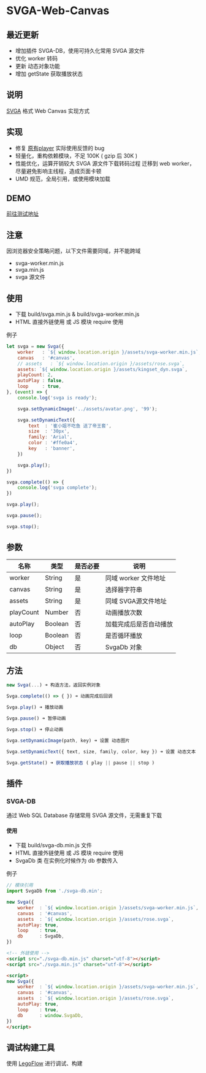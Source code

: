 # SVGA-Web-Canvas

## 最近更新

* 增加插件 SVGA-DB，使用可持久化常用 SVGA 源文件
* 优化 worker 转码
* 更新 动态对象功能
* 增加 getState 获取播放状态

## 说明

[SVGA](http://code.yy.com/ued/SVGA-Format) 格式 Web Canvas 实现方式

## 实现

* 修复 [原有player](http://code.yy.com/ued/SVGAPlayer-WebCanvas) 实际使用反馈的 bug
* 轻量化，重构依赖模块，不足 100K ( gzip 后 30K )
* 性能优化，运算开销较大 SVGA 源文件下载转码过程 迁移到 web worker，尽量避免影响主线程，造成页面卡顿
* UMD 规范，全局引用，或使用模块加载

## DEMO

[前往测试地址](http://uedfe.yypm.com/assets/lab/lijialiang/svga/)

## 注意

因浏览器安全策略问题，以下文件需要同域，并不能跨域

* svga-worker.min.js
* svga.min.js
* svga 源文件

## 使用

* 下载 build/svga.min.js & build/svga-worker.min.js
* HTML 直接外链使用 或 JS 模块 require 使用

例子

```js
let svga = new Svga({
	worker   : `${ window.location.origin }/assets/svga-worker.min.js`,
	canvas   : '#canvas',
	// assets   : `${ window.location.origin }/assets/rose.svga`,
	assets: `${ window.location.origin }/assets/kingset_dyn.svga`,
	playCount: 2,
	autoPlay : false,
	loop     : true,
}, (event) => {
	console.log('svga is ready');

	svga.setDynamicImage('../assets/avatar.png', '99');

	svga.setDynamicText({
		text  : '崔小姐不吃鱼 送了帝王套',
		size  : '30px',
		family: 'Arial',
		color : '#ffe0a4',
		key   : 'banner',
	})

	svga.play();
})

svga.complete(() => {
	console.log('svga complete');
})

svga.play();

svga.pause();

svga.stop();

```

## 参数

| 名称 | 类型 | 是否必要 | 说明 |
|-----|------|-----|---|
| worker | String | 是 | 同域 worker 文件地址 |
| canvas | String | 是 | 选择器字符串 |
| assets | String | 是 | 同域 SVGA源文件地址 |
| playCount | Number | 否 | 动画播放次数 |
| autoPlay | Boolean | 否 | 加载完成后是否自动播放 |
| loop | Boolean | 否 |是否循环播放 |
| db | Object | 否 | SvgaDb 对象 |

## 方法

```js
new Svga(...) ➜ 构造方法，返回实例对象

Svga.complete(() => { }) ➜ 动画完成后回调

Svga.play() ➜ 播放动画

Svga.pause() ➜ 暂停动画

Svga.stop() ➜ 停止动画

Svga.setDynamicImage(path, key) ➜ 设置 动态图片

Svga.setDynamicText({ text, size, family, color, key }) ➜ 设置 动态文本

Svga.getState() ➜ 获取播放状态 ( play || pause || stop )
```

## 插件

### SVGA-DB

通过 Web SQL Database 存储常用 SVGA 源文件，无需重复下载

#### 使用

* 下载 build/svga-db.min.js 文件
* HTML 直接外链使用 或 JS 模块 require 使用
* SvgaDb 类 在实例化时候作为 db 参数传入

例子

```js
// 模块引用
import SvgaDb from './svga-db.min';

new Svga({
	worker  : `${ window.location.origin }/assets/svga-worker.min.js`,
	canvas  : '#canvas',
	assets  : `${ window.location.origin }/assets/rose.svga`,
	autoPlay: true,
	loop    : true,
	db 		: SvgaDb,
})
```

```html
<!-- 外链使用 -->
<script src="./svga-db.min.js" charset="utf-8"></script>
<script src="./svga.min.js" charset="utf-8"></script>

<script>
new Svga({
	worker  : `${ window.location.origin }/assets/svga-worker.min.js`,
	canvas  : '#canvas',
	assets  : `${ window.location.origin }/assets/rose.svga`,
	autoPlay: true,
	loop    : true,
	db 		: window.SvgaDb,
})
</script>
```
## 调试构建工具

使用 [LegoFlow](http://legox.yy.com/md/book/LegoFlow/) 进行调试、构建

